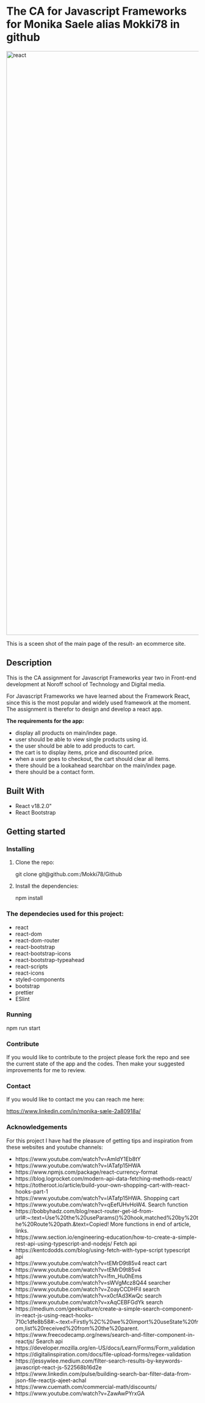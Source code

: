 # The CA for Javascript Frameworks for Monika Saele alias Mokki78 in github
<img width="1525" alt="react" src="https://github.com/Mokki78/Github/assets/100276996/b4051362-468f-4bf6-afc3-9b17b1ef846b">
<p>This is a sceen shot of the main page of the result- an ecommerce site.</p>

<h2>Description</h2>

<p>This is the CA assignment for Javascript Frameworks year two in Front-end development at Noroff school of Technology and Digital media.

For Javascript Frameworks we have learned about the Framework React, since this is the most popular and widely used framework at the moment. The assignment is therefor to design and develop a react app.

 <b>The requirements for the app:</b>

 <ul>
  <li>display all products on main/index page.</li>
   <li>user should be able to view single products using id.</li>
   <li>the user should be able to add products to cart.</li>
   <li>the cart is to display items, price and discounted price.</li>
   <li>when a user goes to checkout, the cart should clear all items.</li>
   <li>there should be a lookahead searchbar on the main/index page.</li>
   <li>there should be a contact form.</li>
 </ul>

 <h2>Built With</h2>
 <ul>
  <li>React v18.2.0"</li>
   <li>React Bootstrap</li>
  
 </ul>

<h2>Getting started</h2>
<h3>Installing</h3>
 <ol>
<li>Clone the repo:</li>
  <p> git clone git@github.com:/Mokki78/Github</p>
  <li>Install the dependencies:</li>
  <p>npm install</p>
 </ol>
<h3>The dependecies used for this project:</h3>
<ul>
 <li>react</li>
<li>react-dom</li>
<li>react-dom-router</li>
<li>react-bootstrap</li>
<li>react-bootstrap-icons</li>
<li>react-bootstrap-typeahead</li>
<li>react-scripts</li>
<li>react-icons</li>
<li>styled-components</li>
<li>bootstrap</li>
<li>prettier</li>
<li>ESlint</li>
</ul>
 
<h3>Running</h3>
<p>npm run start</p>

<h3>Contribute</h3>
<p>If you would like to contribute to the project please fork the repo and see the current state of the app and the codes. Then make your suggested improvements for me to review. </p>

<h3>Contact</h3>
<p>If you would like to contact me you can reach me here:

https://www.linkedin.com/in/monika-sæle-2a80918a/</p>



<h3>Acknowledgements</h3>

<p>For this project I have had the pleasure of getting tips and inspiration from these websites and youtube channels:</p>

<p>
<ul>
<li>https://www.youtube.com/watch?v=AmIdY1Eb8tY</li>

<li>https://www.youtube.com/watch?v=lATafp15HWA</li>

<li>https://www.npmjs.com/package/react-currency-format</li>

<li>https://blog.logrocket.com/modern-api-data-fetching-methods-react/</li>

<li>https://totheroot.io/article/build-your-own-shopping-cart-with-react-hooks-part-1</li>

<li>https://www.youtube.com/watch?v=lATafp15HWA. Shopping cart </li>

<li>https://www.youtube.com/watch?v=qEefUHvHoW4.  Search function</li>

<li>https://bobbyhadz.com/blog/react-router-get-id-from-url#:~:text=Use%20the%20useParams()%20hook,matched%20by%20the%20Route%20path.&text=Copied! More functions in end of article, links.</li>

<li>https://www.section.io/engineering-education/how-to-create-a-simple-rest-api-using-typescript-and-nodejs/ Fetch api</li>

<li>https://kentcdodds.com/blog/using-fetch-with-type-script typescript api</li>

<li>https://www.youtube.com/watch?v=tEMrD9t85v4 react cart</li>

<li>https://www.youtube.com/watch?v=tEMrD9t85v4</li>

<li>https://www.youtube.com/watch?v=lfm_Hu0hEms</li>

<li>https://www.youtube.com/watch?v=sWVgMcz8Q44 searcher</li>

<li>https://www.youtube.com/watch?v=ZoayCCDHFiI search</li>

<li>https://www.youtube.com/watch?v=x0cfAd3KwQc search</li>

<li>https://www.youtube.com/watch?v=xAqCEBFGdYk search</li>

<li>https://medium.com/geekculture/create-a-simple-search-component-in-react-js-using-react-hooks-710c1dfe8b58#:~:text=Firstly%2C%20we%20import%20useState%20from,list%20received%20from%20the%20parent.</li>

<li>https://www.freecodecamp.org/news/search-and-filter-component-in-reactjs/
Search api</li>

<li>https://developer.mozilla.org/en-US/docs/Learn/Forms/Form_validation</li>

<li>https://digitalinspiration.com/docs/file-upload-forms/regex-validation</li>

<li>https://jessywlee.medium.com/filter-search-results-by-keywords-javascript-react-js-522568b16d2e</li>

<li>https://www.linkedin.com/pulse/building-search-bar-filter-data-from-json-file-reactjs-ajeet-achal</li>

<li>https://www.cuemath.com/commercial-math/discounts/</li>

<li>https://www.youtube.com/watch?v=ZawAwPYrxGA</li>

</p>
